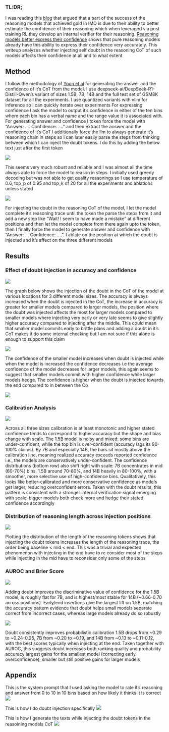### TL:DR;
I was reading this [blog](https://aylinakkus.github.io/how-confident-are-you-chatgpt/) that argued that a part of the success of the reasoning models that achieved gold in IMO is due to their ability to better estimate the confidence of their reasoning which when leveraged via post training RL they develop an internal verifier for their reasoning. [Reasoning models better express their confidence](https://arxiv.org/abs/2505.14489) shows that pure reasoning models already have this ability to express their confidence very accurately. This writeup analyzes whether injecting self doubt in the reasoning CoT of such models affects their confidence at all and to what extent

## Method

I follow the methodology of [Yoon et al](https://arxiv.org/abs/2505.14489) for generating the answer and the confidence of it’s CoT from the model. I use deepseek-ai/DeepSeek-R1-Distill-Qwen’s variant of sizes 1.5B, 7B, 14B and the full test set of GSM8K dataset for all the experiments. I use quantized variants with vllm for inference so I can quickly iterate over experiments
For expressing confidence I ask the model to output it’s confidence in either of the ten bins where each bin has a verbal name and the range value it is associated with. For generating answer and confidence I token force the model with “Answer: …. Confidence:  ….” and then extract the answer and the confidence of it’s CoT
I additionally force the llm to always generate it’s reasoning chain in steps so I can later easily parse the steps from thinking between which I can inject the doubt tokens. I do this by adding the below text just after the first <think> token

![](./assets/force_step.png)

This seems very much robust and reliable and I was almost all the time always able to force the model to reason in steps. I initially used greedy decoding but was not able to get quality reasonings so I use temperature of 0.6, top_p of 0.95 and top_k of 20 for all the experiments and ablations unless stated

![](./assets/reason.png)

For injecting the doubt in the reasoning CoT of the model, I let the model complete it’s reasoning trace until the </think> token the parse the steps from it and add a new step like “Wait! I seem to have made a mistake” at different positions and then let the model complete from there again upto the </think> token, then I finally force the model to generate answer and confidence with “Answer: … Confidence: ….”. I ablate on the position at which the doubt is injected and it’s affect on the three different models

## Results

### Effect of doubt injection in accuracy and confidence

![](./assets/rel.png)

The graph below shows the injection of the doubt in the CoT of the model at various locations for 3 different model sizes. The accuracy is always increased when the doubt is injected in the CoT, the increase in accuracy is greater for smaller models compared to larger models, the position where the doubt was injected affects the most for larger models compared to smaller models where injecting very early or very late seems to give slightly higher accuracy compared to injecting after the middle. This could mean that smaller model commits early to brittle plans and adding a doubt in it’s CoT makes it do some internal checking but I am not sure if this alone is enough to support this claim

![](./assets/acc.png)

The confidence of the smaller model increases when doubt is injected while when the model is increased the confidence decreases i.e the average confidence of the model decreases for larger models, this again seems to suggest that smaller models commit with higher confidence while larger models hedge. The confidence is higher when the doubt is injected towards the end compared to in between the Co

![](./assets/conf.png)

### Calibration Analysis

![](./assets/cal.png)

Across all three sizes calibration is at least monotonic and higher stated confidence tends to correspond to higher accuracy but the shape and bias change with scale. The 1.5B model is noisy and mixed: some bins are under-confident, while the top bin is over-confident (accuracy lags its 90-100% claims). By 7B and especially 14B, the bars sit mostly above the calibration line, meaning realized accuracy exceeds reported confidence i.e., the models are conservatively under-confident. The confidence distributions (bottom row) also shift right with scale: 7B concentrates in mid (60-70%) bins, 1.5B around 70-80%, and 14B heavily in 80-100%, with a smoother, more selective use of high-confidence bins. Qualitatively, this looks like better-calibrated and more conservative confidence as models get larger, reducing overconfident errors. Taken with the doubt results, this pattern is consistent with a stronger internal verification signal emerging with scale: bigger models both check more and hedge their stated confidence accordingly

### Distribution of reasoning length across injection positions

![](./assets/dist.png)

Plotting the distribution of the length of the reasoning tokens shows that injecting the doubt tokens increases the length of the reasoning trace, the order being baseline < mid < end. This was a trivial and expected phenomenon with injecting in the end have to re consider most of the steps while injecting in the mid have to reconsider only some of the steps

### AUROC and Brier Score

![](./assets/auroc.png)

Adding doubt improves the discriminative value of confidence for the 1.5B model, is roughly flat for 7B, and is highest/most stable for 14B (~0.66-0.70 across positions). Early/end insertions give the largest lift on 1.5B, matching the accuracy pattern evidence that doubt helps small models separate correct from incorrect cases, whereas large models already do so robustly

![](./assets/brier.png)

Doubt consistently improves probabilistic calibration 1.5B drops from ~0.29 to ~0.24-0.25, 7B from ~0.20 to ~0.19, and 14B from ~0.13 to ~0.11-0.12, with the best scores typically when injecting at the end. Taken together with AUROC, this suggests doubt increases both ranking quality and probability accuracy largest gains for the smallest model (correcting early overconfidence), smaller but still positive gains for larger models

## Appendix

This is the system prompt that I used asking the model to rate it’s reasoning and answer from 0 to 10 in 10 bins based on how likely it thinks it is correct
![](./assets/sys.png)

This is how I do doubt injection specifically
![](./assets/inj.png)

This is how I generate the texts while injecting the doubt tokens in the reasoining models CoT
![](./assets/gen.png)